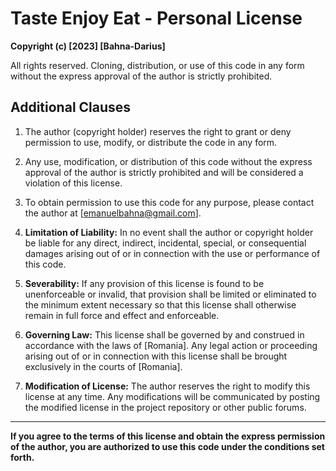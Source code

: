 # Taste Enjoy Eat - Personal License

**Copyright (c) [2023] [Bahna-Darius]**

All rights reserved. Cloning, distribution, or use of this code in any form without the express approval of the author is strictly prohibited.

## Additional Clauses

1. The author (copyright holder) reserves the right to grant or deny permission to use, modify, or distribute the code in any form.

2. Any use, modification, or distribution of this code without the express approval of the author is strictly prohibited and will be considered a violation of this license.

3. To obtain permission to use this code for any purpose, please contact the author at [emanuelbahna@gmail.com].

4. **Limitation of Liability:**
   In no event shall the author or copyright holder be liable for any direct, indirect, incidental, special, or consequential damages arising out of or in connection with the use or performance of this code.

5. **Severability:**
   If any provision of this license is found to be unenforceable or invalid, that provision shall be limited or eliminated to the minimum extent necessary so that this license shall otherwise remain in full force and effect and enforceable.

6. **Governing Law:**
   This license shall be governed by and construed in accordance with the laws of [Romania]. Any legal action or proceeding arising out of or in connection with this license shall be brought exclusively in the courts of [Romania].

7. **Modification of License:**
   The author reserves the right to modify this license at any time. Any modifications will be communicated by posting the modified license in the project repository or other public forums.

---

**If you agree to the terms of this license and obtain the express permission of the author, you are authorized to use this code under the conditions set forth.**
